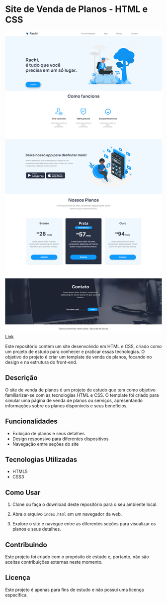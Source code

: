 # Site de Venda de Planos - HTML e CSS
![Imagem do Acarne Parte 2](img/img_projeto.png)
<a href="https://rachi-projeto.netlify.app">Link</a>

Este repositório contém um site desenvolvido em HTML e CSS, criado como um projeto de estudo para conhecer e praticar essas tecnologias. O objetivo do projeto é criar um template de venda de planos, focando no design e na estrutura do front-end.

## Descrição

O site de venda de planos é um projeto de estudo que tem como objetivo familiarizar-se com as tecnologias HTML e CSS. O template foi criado para simular uma página de venda de planos ou serviços, apresentando informações sobre os planos disponíveis e seus benefícios.

## Funcionalidades

- Exibição de planos e seus detalhes
- Design responsivo para diferentes dispositivos
- Navegação entre seções do site

## Tecnologias Utilizadas

- HTML5
- CSS3

## Como Usar

1. Clone ou faça o download deste repositório para o seu ambiente local.

2. Abra o arquivo `index.html` em um navegador da web.

3. Explore o site e navegue entre as diferentes seções para visualizar os planos e seus detalhes.

## Contribuindo

Este projeto foi criado com o propósito de estudo e, portanto, não são aceitas contribuições externas neste momento.

## Licença

Este projeto é apenas para fins de estudo e não possui uma licença específica.


